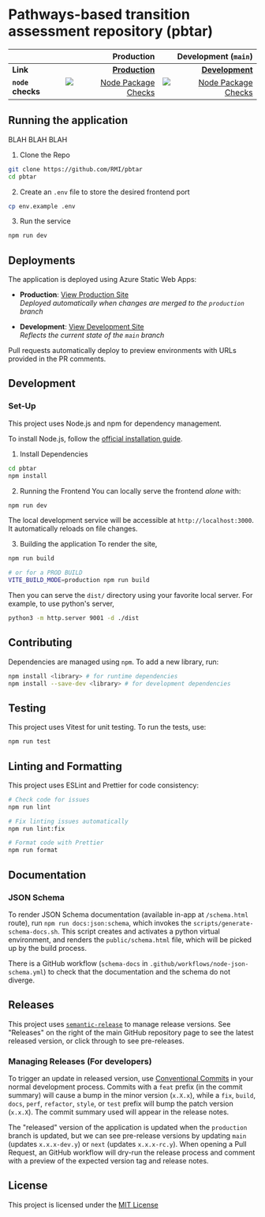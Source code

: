 # Pathways-based transition assessment repository (pbtar)

|                   |                                                                                                                                                             Production |                                                                                                                                 Development (`main`) |
| ----------------- | ---------------------------------------------------------------------------------------------------------------------------------------------------------------------: | ---------------------------------------------------------------------------------------------------------------------------------------------------: |
| **Link**          |                                                                                                **[Production](https://proud-glacier-0f640931e.2.azurestaticapps.net)** |                                                               **[Development](https://proud-glacier-0f640931e-main.westus2.2.azurestaticapps.net/)** |
| **`node` checks** | [![Node Package Checks](https://github.com/RMI/pbtar/actions/workflows/node.yml/badge.svg?branch=production)](https://github.com/RMI/pbtar/actions/workflows/node.yml) | [![Node Package Checks](https://github.com/RMI/pbtar/actions/workflows/node.yml/badge.svg)](https://github.com/RMI/pbtar/actions/workflows/node.yml) |

## Running the application

BLAH BLAH BLAH

1. Clone the Repo

```sh
git clone https://github.com/RMI/pbtar
cd pbtar
```

2. Create an `.env` file to store the desired frontend port

```sh
cp env.example .env
```

3. Run the service

```sh
npm run dev
```

## Deployments

The application is deployed using Azure Static Web Apps:

- **Production**: [View Production Site](https://proud-glacier-0f640931e.2.azurestaticapps.net/)  
  _Deployed automatically when changes are merged to the `production` branch_

- **Development**: [View Development Site](https://proud-glacier-0f640931e-main.westus2.2.azurestaticapps.net/)  
  _Reflects the current state of the `main` branch_

Pull requests automatically deploy to preview environments with URLs provided in the PR comments.

## Development

### Set-Up

This project uses Node.js and npm for dependency management.

To install Node.js, follow the [official installation guide](https://nodejs.org/en/download/).

1. Install Dependencies

```bash
cd pbtar
npm install
```

2. Running the Frontend
   You can locally serve the frontend _alone_ with:

```bash
npm run dev
```

The local development service will be accessible at `http://localhost:3000`. It automatically reloads on file changes.

3. Building the application
   To render the site,

```bash
npm run build

# or for a PROD BUILD
VITE_BUILD_MODE=production npm run build
```

Then you can serve the `dist/` directory using your favorite local server.
For example, to use python's server,

```bash
python3 -m http.server 9001 -d ./dist
```

## Contributing

Dependencies are managed using `npm`. To add a new library, run:

```bash
npm install <library> # for runtime dependencies
npm install --save-dev <library> # for development dependencies
```

## Testing

This project uses Vitest for unit testing. To run the tests, use:

```bash
npm run test
```

## Linting and Formatting

This project uses ESLint and Prettier for code consistency:

```bash
# Check code for issues
npm run lint

# Fix linting issues automatically
npm run lint:fix

# Format code with Prettier
npm run format
```

## Documentation

### JSON Schema

To render JSON Schema documentation (available in-app at `/schema.html` route), run `npm run docs:json:schema`, which invokes the `scripts/generate-schema-docs.sh`. This script creates and activates a python virtual environment, and renders the `public/schema.html` file, which will be picked up by the build process.

There is a GitHub workflow (`schema-docs` in `.github/workflows/node-json-schema.yml`) to check that the documentation and the schema do not diverge.

## Releases

This project uses [`semantic-release`](https://semantic-release.gitbook.io/semantic-release) to manage release versions.
See "Releases" on the right of the main GitHub repository page to see the latest released version, or click through to see pre-releases.

### Managing Releases (For developers)

To trigger an update in released version, use [Conventional Commits](https://www.conventionalcommits.org/en/v1.0.0/) in your normal development process.
Commits with a `feat` prefix (in the commit summary) will cause a bump in the minor version (`x.X.x`), while a `fix`, `build`, `docs`, `perf`, `refactor`, `style`, or `test` prefix will bump the patch version (`x.x.X`).
The commit summary used will appear in the release notes.

The "released" version of the application is updated when the `production` branch is updated, but we can see pre-release versions by updating `main` (updates `x.x.x-dev.y`) or `next` (updates `x.x.x-rc.y`).
When opening a Pull Request, an GitHub workflow will dry-run the release process and comment with a preview of the expected version tag and release notes.

## License

This project is licensed under the [MIT License](LICENSE.txt)
